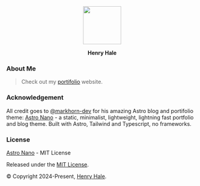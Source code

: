 <div align="center">
<img width=100 src="https://avatars.githubusercontent.com/u/92443116?v=4" />
<p><b>Henry Hale</b></h2>
</div>

### About Me

> Check out my [portifolio](https://henryhale.github.io) website.

### Acknowledgement

All credit goes to [@markhorn-dev](https://github.com/markhorn-dev) for his amazing Astro blog and portifolio theme:
[Astro Nano](https://github.com/markhorn-dev/astro-nano) - a static, minimalist, lightweight, lightning fast portfolio and blog theme.
Built with Astro, Tailwind and Typescript, no frameworks.

### License

[Astro Nano](https://github.com/markhorn-dev/astro-nano) - MIT License

Released under the [MIT License](https://github.com/henryhale/henryhale.github.io/blob/main/LICENSE.txt).

&copy; Copyright 2024-Present, [Henry Hale](https://github.com/henryhale).
